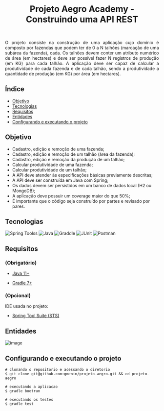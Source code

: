 <h1 align="center">Projeto Aegro Academy - Construindo uma API REST</h1>
<br>
<p align="justify">
  O projeto consiste na construção de uma aplicação cujo domínio é composto por fazendas que podem ter de 0 a N talhões
(marcação de uma subárea da fazenda), cada. Os talhões devem conter um atributo numérico de área (em hectares) e deve
ser possível fazer N registros de produção (em KG) para cada talhão. A aplicação deve ser capaz de calcular a produtividade
de cada fazenda e de cada talhão, sendo a produtividade a quantidade de produção (em KG) por área (em hectares).
</p>

## Índice
- [Objetivo](#objetivo)
- [Tecnologias](#tecnologias)
- [Requisitos](#requisitos)
- [Entidades](#entidades)
- [Configurando e executando o projeto](#configurando-e-executando-o-projeto)


## Objetivo
* Cadastro, edição e remoção de uma fazenda;
* Cadastro, edição e remoção de um talhão (área da fazenda);
* Cadastro, edição e remoção da produção de um talhão;
* Calcular produtividade de uma fazenda;
* Calcular produtividade de um talhão;
* A API deve atender às especificações básicas previamente descritas;
* A API deve ser construída em Java com Spring;
* Os dados devem ser persistidos em um banco de dados local (H2 ou MongoDB);
* A aplicação deve possuir um coverage maior do que 50%;
* É importante que o código seja construído por partes e revisado por pares.


## Tecnologias
<img src="https://img.shields.io/badge/Spring-6DB33F?style=for-the-badge&logo=spring&logoColor=white" alt="Spring Toolss"/> <img src="https://img.shields.io/badge/Java-ED8B00?style=for-the-badge&logo=java&logoColor=white" alt="Java"/> 
<img src="https://img.shields.io/badge/gradle-02303A?style=for-the-badge&logo=gradle&logoColor=white" alt="Graddle"/>
<img src="https://img.shields.io/badge/Junit5-25A162?style=for-the-badge&logo=junit5&logoColor=white" alt="JUnit"/>
<img src="https://img.shields.io/badge/Postman-FF6C37?style=for-the-badge&logo=Postman&logoColor=white" alt="Postman"/>


## Requisitos
### (Obrigatório)
* <a href="https://www.oracle.com/java/technologies/javase-downloads.html">Java 11+</a> 

* <a href="https://gradle.org/install/">Gradle 7+</a> 

### (Opcional)
IDE usada no projeto:
* <a href="https://spring.io/tools">Spring Tool Suite (STS)</a>


## Entidades
![image](https://user-images.githubusercontent.com/103016217/166948565-8d5a1c4e-7802-4b5e-883b-a2937ebee2b6.png)


## Configurando e executando o projeto

```shell
# clonando o repositorio e acessando o diretorio
$ git clone git@github.com:gmenin/projeto-aegro.git && cd projeto-aegro

# executando a aplicacao 
$ gradle bootrun

# executando os testes
$ gradle test
```
